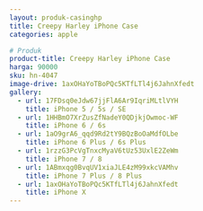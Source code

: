 ```yaml
---
layout: produk-casinghp
title: Creepy Harley iPhone Case
categories: apple

# Produk
product-title: Creepy Harley iPhone Case
harga: 90000
sku: hn-4047
image-drive: 1axOHaYoTBoPQc5KTfLTl4j6JahnXfedt
gallery:
  - url: 17FDsq0eJdw67jjFlA6Ar9IqriMLtlVYH
    title: iPhone 5 / 5s / SE
  - url: 1HHBmO7XrZusZfNadeY0QDjkjOwmoc-WF
    title: iPhone 6 / 6s
  - url: 1aO9grA6_qqd9Rd2tY9BQzBoOaMdfOLbe
    title: iPhone 6 Plus / 6s Plus
  - url: 1rzzG3PcVgTnxcMyaV6tUz53UxlE2ZeWm
    title: iPhone 7 / 8
  - url: 1ABmxqg0BvqUV1xiaJLE4zM99xkcVAMhv
    title: iPhone 7 Plus / 8 Plus
  - url: 1axOHaYoTBoPQc5KTfLTl4j6JahnXfedt
    title: iPhone X
---
```

